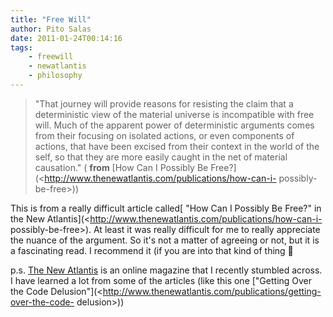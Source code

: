 ```yaml
---
title: "Free Will"
author: Pito Salas
date: 2011-01-24T00:14:16
tags:
    - freewill
    - newatlantis
    - philosophy
---
```




> "That journey will provide reasons for resisting the claim that a
> deterministic view of the material universe is incompatible with free will.
> Much of the apparent power of deterministic arguments comes from their
> focusing on isolated actions, or even components of actions, that have been
> excised from their context in the world of the self, so that they are more
> easily caught in the net of material causation." ( **from** [How Can I
> Possibly Be Free?](<http://www.thenewatlantis.com/publications/how-can-i-
> possibly-be-free>))

This is from a really difficult article called[ "How Can I Possibly Be Free?"
in the New Atlantis](<http://www.thenewatlantis.com/publications/how-can-i-
possibly-be-free>). At least it was really difficult for me to really
appreciate the nuance of the argument. So it's not a matter of agreeing or
not, but it is a fascinating read. I recommend it (if you are into that kind
of thing 🙂

p.s. [The New Atlantis](<http://www.thenewatlantis.com/>) is an online
magazine that I recently stumbled across. I have learned a lot from some of
the articles (like this one ["Getting Over the Code
Delusion"](<http://www.thenewatlantis.com/publications/getting-over-the-code-
delusion>))


